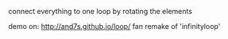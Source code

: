 connect everything to one loop by rotating the elements

demo on: http://and7s.github.io/loop/
fan remake of 'infinityloop'
